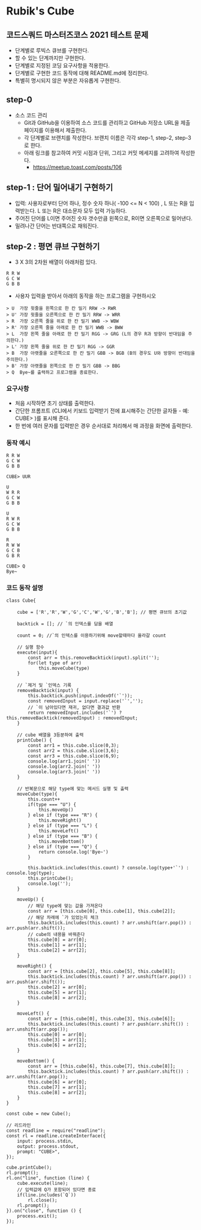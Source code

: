 # Rubik's Cube

## 코드스쿼드 마스터즈코스 2021 테스트 문제
- 단계별로 루빅스 큐브를 구현한다.
- 할 수 있는 단계까지만 구현한다.
- 단계별로 지정된 코딩 요구사항을 적용한다.
- 단계별로 구현한 코드 동작에 대해 README.md에 정리한다.
- 특별히 명시되지 않은 부분은 자유롭게 구현한다.

## step-0
- 소스 코드 관리
    - Git과 GitHub을 이용하여 소스 코드를 관리하고 GitHub 저장소 URL을 제출 페이지를 이용해서 제출한다.
    - 각 단계별로 브랜치를 작성한다. 브랜치 이름은 각각 step-1, step-2, step-3 로 한다.
    - 아래 링크를 참고하여 커밋 시점과 단위, 그리고 커밋 메세지를 고려하여 작성한다.
        - https://meetup.toast.com/posts/106

## step-1 : 단어 밀어내기 구현하기
- 입력: 사용자로부터 단어 하나, 정수 숫자 하나( -100 <= N < 100) , L 또는 R을 입력받는다. L 또는 R은 대소문자 모두 입력 가능하다.
- 주어진 단어를 L이면 주어진 숫자 갯수만큼 왼쪽으로, R이면 오른쪽으로 밀어낸다.
- 밀려나간 단어는 반대쪽으로 채워진다.

## step-2 : 평면 큐브 구현하기
- 3 X 3의 2차원 배열이 아래처럼 있다.
```
R R W
G C W
G B B
```
- 사용자 입력을 받아서 아래의 동작을 하는 프로그램을 구현하시오
```
> U  가장 윗줄을 왼쪽으로 한 칸 밀기 RRW -> RWR
> U' 가장 윗줄을 오른쪽으로 한 칸 밀기 RRW -> WRR
> R  가장 오른쪽 줄을 위로 한 칸 밀기 WWB -> WBW
> R' 가장 오른쪽 줄을 아래로 한 칸 밀기 WWB -> BWW
> L  가장 왼쪽 줄을 아래로 한 칸 밀기 RGG -> GRG (L의 경우 R과 방향이 반대임을 주의한다.)
> L' 가장 왼쪽 줄을 위로 한 칸 밀기 RGG -> GGR
> B  가장 아랫줄을 오른쪽으로 한 칸 밀기 GBB -> BGB (B의 경우도 U와 방향이 반대임을 주의한다.)
> B' 가장 아랫줄을 왼쪽으로 한 칸 밀기 GBB -> BBG
> Q  Bye~를 출력하고 프로그램을 종료한다.
```
### 요구사항
- 처음 시작하면 초기 상태를 출력한다.
- 간단한 프롬프트 (CLI에서 키보드 입력받기 전에 표시해주는 간단한 글자들 - 예: CUBE> )를 표시해 준다.
- 한 번에 여러 문자를 입력받은 경우 순서대로 처리해서 매 과정을 화면에 출력한다.

### 동작 예시
```
R R W
G C W
G B B

CUBE> UUR

U
W R R 
G C W
G B B

U
R W R  
G C W
G B B

R
R W W 
G C B
G B R

CUBE> Q
Bye~
```
### 코드 동작 설명
```
class Cube{

    cube = ['R','R','W','G','C','W','G','B','B']; // 평면 큐브의 초기값

    backtick = []; // `의 인덱스를 담을 배열
    
    count = 0; //`의 인덱스를 이용하기위해 move할때마다 올라갈 count

    // 실행 함수
    execute(input){
        const arr = this.removeBacktick(input).split('');
        for(let type of arr)
            this.moveCube(type)
    }

    // `제거 및 `인덱스 기록
    removeBacktick(input) {
        this.backtick.push(input.indexOf('`'));
        const removedInput = input.replace('`','');
        // `이 남아있다면 재귀, 없다면 결과값 반환
        return removedInput.includes('`') ? this.removeBacktick(removedInput) : removedInput;
    }

    // cube 배열을 3등분하여 출력
    printCube() {
        const arr1 = this.cube.slice(0,3);
        const arr2 = this.cube.slice(3,6);
        const arr3 = this.cube.slice(6,9);
        console.log(arr1.join(' '))
        console.log(arr2.join(' '))
        console.log(arr3.join(' '))
    }

    // 반복문으로 해당 type에 맞는 메서드 실행 및 출력
    moveCube(type){
        this.count++
        if(type === "U") {
            this.moveUp()
        } else if (type === "R") {
            this.moveRight()
        } else if (type === "L") {
            this.moveLeft()
        } else if (type === "B") {
            this.moveBottom()
        } else if (type === "Q") {
            return console.log('Bye~')
        }

        this.backtick.includes(this.count) ? console.log(type+'`') : console.log(type);
        this.printCube();
        console.log('');
    }

    moveUp() { 
        // 해당 type에 맞는 값을 가져온다
        const arr = [this.cube[0], this.cube[1], this.cube[2]];
        // 해당 차례에 `가 있었는지 체크
        this.backtick.includes(this.count) ? arr.unshift(arr.pop()) : arr.push(arr.shift());
        // cube의 내용을 바꿔준다
        this.cube[0] = arr[0];
        this.cube[1] = arr[1];
        this.cube[2] = arr[2];
    }

    moveRight() {
        const arr = [this.cube[2], this.cube[5], this.cube[8]];
        this.backtick.includes(this.count) ? arr.unshift(arr.pop()) : arr.push(arr.shift());
        this.cube[2] = arr[0];
        this.cube[5] = arr[1];
        this.cube[8] = arr[2];
    }

    moveLeft() {
        const arr = [this.cube[0], this.cube[3], this.cube[6]];
        this.backtick.includes(this.count) ? arr.push(arr.shift()) : arr.unshift(arr.pop());
        this.cube[0] = arr[0];
        this.cube[3] = arr[1];
        this.cube[6] = arr[2];
    }

    moveBottom() {
        const arr = [this.cube[6], this.cube[7], this.cube[8]];
        this.backtick.includes(this.count) ? arr.push(arr.shift()) : arr.unshift(arr.pop());
        this.cube[6] = arr[0];
        this.cube[7] = arr[1];
        this.cube[8] = arr[2];
    }
}

const cube = new Cube();

// 리드라인
const readline = require("readline");
const rl = readline.createInterface({
    input: process.stdin,
    output: process.stdout,
    prompt: "CUBE>",
});

cube.printCube();
rl.prompt();
rl.on("line", function (line) {
    cube.execute(line);
    // 입력값에 Q가 포함되어 있다면 종료
    if(line.includes(`Q`))
        rl.close();
    rl.prompt();
}).on("close", function () {
    process.exit();
});
```